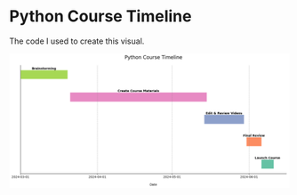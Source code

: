 # Python Course Timeline

The code I used to create this visual.

![Python Course Timeline](LinkedIn_Post_5-31-24_2.png)
